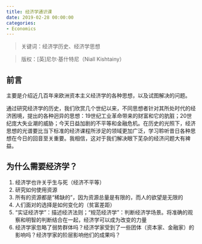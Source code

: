 ```yaml
---
title: 经济学通识课
date: 2019-02-28 00:00:00
categories:
- Economics
---
```

> 关键词：经济学历史、经济学思想



> 版权：[英]尼尔·基什特尼（Niall Kishtainy）
>

## 前言

主要是介绍近几百年来欧洲资本主义经济学的各种思想，以及试图解决的问题。   

通过研究经济学的历史，我们欣赏几个世纪以来，不同思想者针对其所处时代的经济困境，提出的各种迥异的思想：19世纪工业革命带来的财富和它的肮脏；20世纪庞大失业潮的威胁；今天日益加剧的不平等和金融危机。在历史的光照下，经济思想的光谱要比当下标准的经济课程所涉足的领域更加广泛，学习聆听昔日各种思想在今日的回音至关重要。我相信，这对于我们解决眼下芜杂的经济问题大有裨益。



## 为什么需要经济学？

1. 经济学也许关乎生与死（经济不平等）
2. 研究如何使用资源
3. 所有的资源都是“稀缺的”，因为资源总量是有限的，而人的欲望是无限的
4. 人们面对的选择是如何变化的（贫富差距）
5. “实证经济学”：描述经济法则；“规范经济学”：判断经济学场景。将准确的观察和明智的判断结合在一起，经济学可以成为改变的力量
6. 经济学家忽略了弱势群体吗？经济学家受到了一些团体（资本家、金融家）的影响吗？经济学家的阶层影响他们的成果吗？